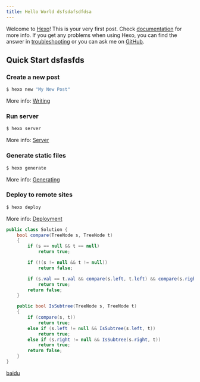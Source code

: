```yaml
---
title: Hello World dsfsdafsdfdsa
---
```

Welcome to [Hexo](https://hexo.io/)! This is your very first post. Check [documentation](https://hexo.io/docs/) for more info. If you get any problems when using Hexo, you can find the answer in [troubleshooting](https://hexo.io/docs/troubleshooting.html) or you can ask me on [GitHub](https://github.com/hexojs/hexo/issues).

## Quick Start dsfasfds

### Create a new post

``` bash
$ hexo new "My New Post"
```

More info: [Writing](https://hexo.io/docs/writing.html)

### Run server

``` bash
$ hexo server
```

More info: [Server](https://hexo.io/docs/server.html)

### Generate static files

``` bash
$ hexo generate
```

More info: [Generating](https://hexo.io/docs/generating.html)

### Deploy to remote sites

``` bash
$ hexo deploy
```

More info: [Deployment](https://hexo.io/docs/one-command-deployment.html)

```c#
public class Solution {
    bool compare(TreeNode s, TreeNode t)
    {
        if (s == null && t == null)
            return true;

        if (!(s != null && t != null))
            return false;

        if (s.val == t.val && compare(s.left, t.left) && compare(s.right, t.right))
            return true;
        return false;
    }

    public bool IsSubtree(TreeNode s, TreeNode t)
    {
        if (compare(s, t))
            return true;
        else if (s.left != null && IsSubtree(s.left, t))
            return true;
        else if (s.right != null && IsSubtree(s.right, t))
            return true;
        return false;
    }
}
```

[baidu](www.baidu.com)
